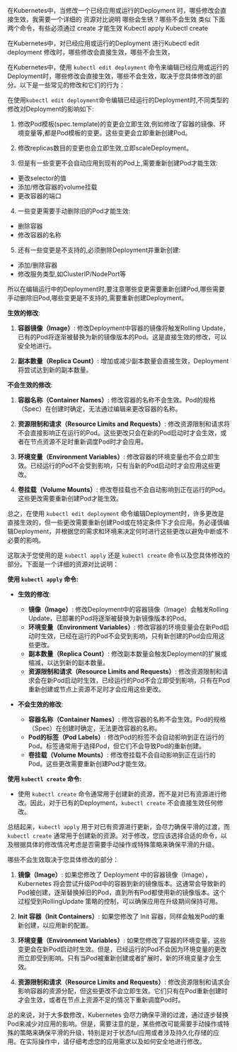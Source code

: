 在Kubernetes中，当修改一个已经应用或运行的Deployment 时，哪些修改会直接生效，我需要一个详细的 资源对比说明 哪些会生锈？哪些不会生效
类似 下面两个命令，有些必须通过 create 才能生效
Kubectl apply 
Kubectl create 


在Kubernetes中，对已经应用或运行的Deployment 进行Kubectl edit deployment 修改时，哪些修改会直接生效，哪些不会生效，

在Kubernetes中，使用 `kubectl edit deployment` 命令来编辑已经应用或运行的Deployment时，哪些修改会直接生效，哪些不会生效，取决于您具体修改的部分。以下是一些常见的修改和它们的行为：

在使用`kubectl edit deployment`命令编辑已经运行的Deployment时,不同类型的修改对Deployment的影响如下:

1. 修改Pod模板(spec.template)的变更会立即生效,例如修改了容器的镜像、环境变量等,都是Pod模板的变更。这些变更会立即重新创建Pod。

2. 修改replicas数目的变更也会立即生效,立即scaleDeployment。

3. 但是有一些变更不会自动应用到现有的Pod上,需要重新创建Pod才能生效:

- 更改selector的值
- 添加/修改容器的volume挂载
- 更改容器的端口

4. 一些变更需要手动删除旧的Pod才能生效:

- 删除容器
- 修改容器的名称

5. 还有一些变更是不支持的,必须删除Deployment并重新创建:

- 添加/删除容器
- 修改服务类型,如ClusterIP/NodePort等

所以在编辑运行中的Deployment时,要注意哪些变更需要重新创建Pod,哪些需要手动删除旧Pod,哪些变更是不支持的,需要重新创建Deployment。





**生效的修改**:

1. **容器镜像（Image）**: 修改Deployment中容器的镜像将触发Rolling Update，已有的Pod将逐渐被替换为新的镜像版本的Pod。这是直接生效的修改，可以安全地进行。

2. **副本数量（Replica Count）**: 增加或减少副本数量会直接生效，Deployment将尝试达到新的副本数量。

**不会生效的修改**:

1. **容器名称（Container Names）**: 修改容器的名称不会生效。Pod的规格（Spec）在创建时确定，无法通过编辑来更改容器的名称。

2. **资源限制和请求（Resource Limits and Requests）**: 修改资源限制和请求将不会直接影响正在运行的Pod。这些更改只会在新的Pod启动时才会生效，或者在节点资源不足时重新调度Pod时才会应用。

3. **环境变量（Environment Variables）**: 修改容器的环境变量也不会立即生效。已经运行的Pod不会受到影响，只有当新的Pod启动时才会应用这些更改。

4. **卷挂载（Volume Mounts）**: 修改卷挂载也不会自动影响到正在运行的Pod。这些更改需要重新创建Pod才能生效。

总之，在使用 `kubectl edit deployment` 命令编辑Deployment时，许多更改是直接生效的，但一些更改需要重新创建Pod或在特定条件下才会应用。务必谨慎编辑Deployment，并根据您的需求和环境来决定何时进行这些更改以避免中断或不必要的影响。





这取决于您使用的是 `kubectl apply` 还是 `kubectl create` 命令以及您具体修改的部分。下面是一个详细的资源对比说明：

**使用 `kubectl apply` 命令:**

- **生效的修改**:
  - **镜像（Image）**: 修改Deployment中的容器镜像（Image）会触发Rolling Update，已部署的Pod将逐渐被替换为新镜像版本的Pod。
  - **环境变量（Environment Variables）**: 修改容器的环境变量会在新Pod启动时生效，已经在运行的Pod不会受到影响，只有新创建的Pod会应用这些更改。
  - **副本数量（Replica Count）**: 修改副本数量会触发Deployment的扩展或缩减，以达到新的副本数量。
  - **资源限制和请求（Resource Limits and Requests）**: 修改资源限制和请求会在新Pod启动时生效，已经运行的Pod不会立即受到影响，只有在Pod重新创建或节点上资源不足时才会应用这些更改。

- **不会生效的修改**:
  - **容器名称（Container Names）**: 修改容器的名称不会生效。Pod的规格（Spec）在创建时确定，无法更改容器的名称。
  - **Pod的标签（Pod Labels）**: 修改Pod的标签不会自动影响到正在运行的Pod。标签通常用于选择Pod，但它们不会导致Pod的重新创建。
  - **卷挂载（Volume Mounts）**: 修改卷挂载不会自动影响到正在运行的Pod。这些更改需要重新创建Pod才能生效。

**使用 `kubectl create` 命令:**

- 使用 `kubectl create` 命令通常用于创建新的资源，而不是对已有资源进行修改。因此，对于已有的Deployment，`kubectl create` 不会直接生效任何修改。

总结起来，`kubectl apply` 用于对已有资源进行更新，会尽力确保平滑的过渡，而 `kubectl create` 通常用于创建新的资源。对于修改，您应该选择合适的命令，以及根据具体的修改情况考虑是否需要手动操作或特殊策略来确保平滑的升级。


哪些不会生效取决于您具体修改的部分：

1. **镜像（Image）**: 如果您修改了 Deployment 中的容器镜像（Image），Kubernetes 将会尝试升级Pod中的容器到新的镜像版本。这通常会导致新的Pod被创建，逐渐替换掉旧的Pod，直到所有Pod都使用新的镜像版本。这个过程受到RollingUpdate 策略的控制，可以确保应用在升级期间保持可用。

2. **Init 容器（Init Containers）**: 如果您修改了 Init 容器，同样会触发Pod的重新创建，以应用新的配置。

3. **环境变量（Environment Variables）**: 如果您修改了容器的环境变量，这些变更会在新Pod启动时生效。但是，已经运行的Pod不会因为环境变量的更改而立即受到影响。只有当Pod被重新创建或者扩展时，新的环境变量才会生效。

4. **资源限制和请求（Resource Limits and Requests）**: 修改资源限制和请求会影响容器的资源分配，但这些更改不会立即生效。它们只有在Pod重新创建时才会生效，或者在节点上资源不足的情况下重新调度Pod时。

总的来说，对于大多数修改，Kubernetes 会尽力确保平滑的过渡，通过逐步替换Pod来减少对应用的影响。但是，需要注意的是，某些修改可能需要手动操作或特殊的策略来确保平滑的升级，特别是对于状态ful应用或者涉及持久化存储的应用。在实际操作中，请仔细考虑您的应用需求以及如何安全地进行修改。